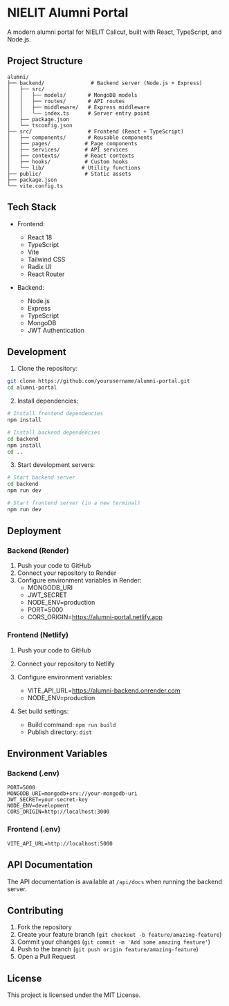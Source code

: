 # NIELIT Alumni Portal

A modern alumni portal for NIELIT Calicut, built with React, TypeScript, and Node.js.

## Project Structure

```
alumni/
├── backend/               # Backend server (Node.js + Express)
│   ├── src/
│   │   ├── models/       # MongoDB models
│   │   ├── routes/       # API routes
│   │   ├── middleware/   # Express middleware
│   │   └── index.ts      # Server entry point
│   ├── package.json
│   └── tsconfig.json
├── src/                  # Frontend (React + TypeScript)
│   ├── components/       # Reusable components
│   ├── pages/           # Page components
│   ├── services/        # API services
│   ├── contexts/        # React contexts
│   ├── hooks/           # Custom hooks
│   └── lib/            # Utility functions
├── public/              # Static assets
├── package.json
└── vite.config.ts
```

## Tech Stack

- Frontend:
  - React 18
  - TypeScript
  - Vite
  - Tailwind CSS
  - Radix UI
  - React Router

- Backend:
  - Node.js
  - Express
  - TypeScript
  - MongoDB
  - JWT Authentication

## Development

1. Clone the repository:
```bash
git clone https://github.com/yourusername/alumni-portal.git
cd alumni-portal
```

2. Install dependencies:
```bash
# Install frontend dependencies
npm install

# Install backend dependencies
cd backend
npm install
cd ..
```

3. Start development servers:
```bash
# Start backend server
cd backend
npm run dev

# Start frontend server (in a new terminal)
npm run dev
```

## Deployment

### Backend (Render)

1. Push your code to GitHub
2. Connect your repository to Render
3. Configure environment variables in Render:
   - MONGODB_URI
   - JWT_SECRET
   - NODE_ENV=production
   - PORT=5000
   - CORS_ORIGIN=https://alumni-portal.netlify.app

### Frontend (Netlify)

1. Push your code to GitHub
2. Connect your repository to Netlify
3. Configure environment variables:
   - VITE_API_URL=https://alumni-backend.onrender.com
   - NODE_ENV=production

4. Set build settings:
   - Build command: `npm run build`
   - Publish directory: `dist`

## Environment Variables

### Backend (.env)
```
PORT=5000
MONGODB_URI=mongodb+srv://your-mongodb-uri
JWT_SECRET=your-secret-key
NODE_ENV=development
CORS_ORIGIN=http://localhost:3000
```

### Frontend (.env)
```
VITE_API_URL=http://localhost:5000
```

## API Documentation

The API documentation is available at `/api/docs` when running the backend server.

## Contributing

1. Fork the repository
2. Create your feature branch (`git checkout -b feature/amazing-feature`)
3. Commit your changes (`git commit -m 'Add some amazing feature'`)
4. Push to the branch (`git push origin feature/amazing-feature`)
5. Open a Pull Request

## License

This project is licensed under the MIT License.
